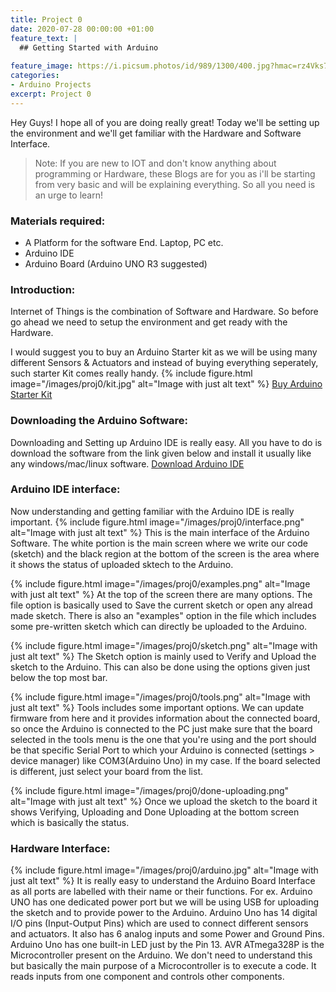 ```yaml
---
title: Project 0
date: 2020-07-28 00:00:00 +01:00
feature_text: |
  ## Getting Started with Arduino
  
feature_image: https://i.picsum.photos/id/989/1300/400.jpg?hmac=rz4Vks7qM2zzI9uQbCb1cY0S2Q5GFHu0Iz7dntL-lyg
categories:
- Arduino Projects
excerpt: Project 0
---
```


Hey Guys! I hope all of you are doing really great!
Today we'll be setting up the environment and we'll get familiar with the Hardware and Software Interface.
> Note: If you are new to IOT and don't know anything about programming or Hardware, these Blogs are for you as i'll be starting 
from very basic and will be explaining everything. So all you need is an urge to learn!

### Materials required:
- A Platform for the software End. Laptop, PC etc.
- Arduino IDE
- Arduino Board (Arduino UNO R3 suggested)

### Introduction:
Internet of Things is the combination of Software and Hardware. So before go ahead we need to setup the environment
and get ready with the Hardware.

I would suggest you to buy an Arduino Starter kit as we will be using many different Sensors & Actuators and instead of buying 
everything seperately, such starter Kit comes really handy.
{% include figure.html image="/images/proj0/kit.jpg" alt="Image with just alt text" %}
[Buy Arduino Starter Kit](https://quadstore.in/shop/arduino/arduino-kits/quad-storetm-lets-go-green-starter-kit-for-arduino-with-compatible-uno-r3-breadboard-led-resistor-jumper-wires-basic-starter-kit/)

### Downloading the Arduino Software:
Downloading and Setting up Arduino IDE is really easy. All you have to do is download the software from the link given below and install it 
usually like any windows/mac/linux software.
[Download Arduino IDE](https://www.arduino.cc/en/Main/Software)

### Arduino IDE interface:
Now understanding and getting familiar with the Arduino IDE is really important.
{% include figure.html image="/images/proj0/interface.png" alt="Image with just alt text" %}
This is the main interface of the Arduino Software. The white portion is the main screen where we write our code (sketch)
and the black region at the bottom of the screen is the area where it shows the status of uploaded sktech to the Arduino.

{% include figure.html image="/images/proj0/examples.png" alt="Image with just alt text" %}
At the top of the screen there are many options. The file option is basically used to Save the current sketch or open any
alread made sketch. There is also an "examples" option in the file which includes some pre-written sketch which can directly be uploaded to the Arduino.

{% include figure.html image="/images/proj0/sketch.png" alt="Image with just alt text" %}
The Sketch option is mainly used to Verify and Upload the sketch to the Arduino. This can also be done using the options given just below the top most bar.

{% include figure.html image="/images/proj0/tools.png" alt="Image with just alt text" %}
Tools includes some important options. We can update firmware from here and it provides information about the connected board, so once the Arduino is connected to the PC just make sure that the board selected in the tools menu is the one that you're using and the port should be that specific Serial Port to which your Arduino is connected (settings > device manager) like COM3(Arduino Uno) in my case.
If the board selected is different, just select your board from the list.

{% include figure.html image="/images/proj0/done-uploading.png" alt="Image with just alt text" %}
Once we upload the sketch to the board it shows Verifying, Uploading and Done Uploading at the bottom screen which is basically the status.

### Hardware Interface:
{% include figure.html image="/images/proj0/arduino.jpg" alt="Image with just alt text" %}
It is really easy to understand the Arduino Board Interface as all ports are labelled with their name or their functions.
For ex. Arduino UNO has one dedicated power port but we will be using USB for uploading the sketch and to provide power to the Arduino.
Arduino Uno has 14 digital I/O pins (Input-Output Pins) which are used to connect different sensors and actuators. It also has 6 analog inputs and some Power
and Ground Pins. Arduino Uno has one built-in LED just by the Pin 13.
AVR ATmega328P is the Microcontroller present on the Arduino. We don't need to understand this but basically the main purpose of a Microcontroller is to execute a code. It reads inputs from one component and controls other components.







